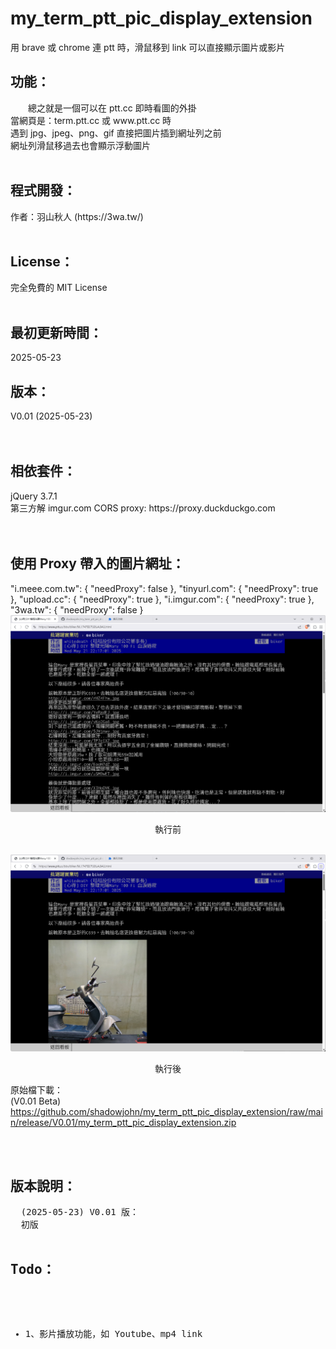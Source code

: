 # my_term_ptt_pic_display_extension
用 brave 或 chrome 連 ptt 時，滑鼠移到 link 可以直接顯示圖片或影片

<h2>功能：</h2>
　　總之就是一個可以在 ptt.cc 即時看圖的外掛<br>
當網頁是：term.ptt.cc 或 www.ptt.cc 時<br>
遇到 jpg、jpeg、png、gif 直接把圖片插到網址列之前<br>
網址列滑鼠移過去也會顯示浮動圖片

<br>
<br>
<h2>程式開發：</h2>
	作者：羽山秋人 (https://3wa.tw/)
<br>
<br>
<h2>License：</h2>
	完全免費的 MIT License
<br>
<br>
<h2>最初更新時間：</h2>
	2025-05-23
<br>
<h2>版本：</h2>
    V0.01 (2025-05-23)<br>
<br><br>
<h2>相依套件：</h2>
	jQuery 3.7.1<br>
	第三方解  imgur.com CORS proxy: https://proxy.duckduckgo.com <br>
<br>
<br>
<h2>使用 Proxy 帶入的圖片網址：</h2>
    "i.meee.com.tw": { "needProxy": false },
    "tinyurl.com": { "needProxy": true },
    "upload.cc": { "needProxy": true },
    "i.imgur.com": { "needProxy": true },
    "3wa.tw": { "needProxy": false }
<br>
<img src="screenshot/s1.png">
<p align="center">執行前</p>
<br>
<img src="screenshot/s3.png">
<p align="center">執行後</p>

原始檔下載：<br>
(V0.01 Beta) https://github.com/shadowjohn/my_term_ptt_pic_display_extension/raw/main/release/V0.01/my_term_ptt_pic_display_extension.zip <br>


<br>
<br>
<h2>版本說明：</h2>
<pre>
  (2025-05-23) V0.01 版：
  初版

<h2>Todo：</h2>
<ul>
  <li>1、影片播放功能，如 Youtube、mp4 link</li>
